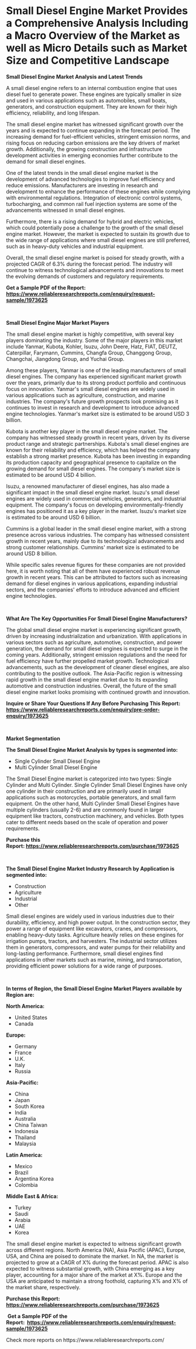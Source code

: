 <p><h1>Small Diesel Engine Market Provides a Comprehensive Analysis Including a Macro Overview of the Market as well as Micro Details such as Market Size and Competitive Landscape</h1></p><p><strong>Small Diesel Engine Market Analysis and Latest Trends</strong></p>
<p><p>A small diesel engine refers to an internal combustion engine that uses diesel fuel to generate power. These engines are typically smaller in size and used in various applications such as automobiles, small boats, generators, and construction equipment. They are known for their high efficiency, reliability, and long lifespan.</p><p>The small diesel engine market has witnessed significant growth over the years and is expected to continue expanding in the forecast period. The increasing demand for fuel-efficient vehicles, stringent emission norms, and rising focus on reducing carbon emissions are the key drivers of market growth. Additionally, the growing construction and infrastructure development activities in emerging economies further contribute to the demand for small diesel engines.</p><p>One of the latest trends in the small diesel engine market is the development of advanced technologies to improve fuel efficiency and reduce emissions. Manufacturers are investing in research and development to enhance the performance of these engines while complying with environmental regulations. Integration of electronic control systems, turbocharging, and common rail fuel injection systems are some of the advancements witnessed in small diesel engines.</p><p>Furthermore, there is a rising demand for hybrid and electric vehicles, which could potentially pose a challenge to the growth of the small diesel engine market. However, the market is expected to sustain its growth due to the wide range of applications where small diesel engines are still preferred, such as in heavy-duty vehicles and industrial equipment.</p><p>Overall, the small diesel engine market is poised for steady growth, with a projected CAGR of 6.3% during the forecast period. The industry will continue to witness technological advancements and innovations to meet the evolving demands of customers and regulatory requirements.</p></p>
<p><strong>Get a Sample PDF of the Report:&nbsp; <a href="https://www.reliableresearchreports.com/enquiry/request-sample/1973625">https://www.reliableresearchreports.com/enquiry/request-sample/1973625</a></strong></p>
<p>&nbsp;</p>
<p><strong>Small Diesel Engine Major Market Players</strong></p>
<p><p>The small diesel engine market is highly competitive, with several key players dominating the industry. Some of the major players in this market include Yanmar, Kubota, Kohler, Isuzu, John Deere, Hatz, FIAT, DEUTZ, Caterpillar, Farymann, Cummins, Changfa Group, Changgong Group, Changchai, Jiangdong Group, and Yuchai Group.</p><p>Among these players, Yanmar is one of the leading manufacturers of small diesel engines. The company has experienced significant market growth over the years, primarily due to its strong product portfolio and continuous focus on innovation. Yanmar's small diesel engines are widely used in various applications such as agriculture, construction, and marine industries. The company's future growth prospects look promising as it continues to invest in research and development to introduce advanced engine technologies. Yanmar's market size is estimated to be around USD 3 billion.</p><p>Kubota is another key player in the small diesel engine market. The company has witnessed steady growth in recent years, driven by its diverse product range and strategic partnerships. Kubota's small diesel engines are known for their reliability and efficiency, which has helped the company establish a strong market presence. Kubota has been investing in expanding its production capacity and geographical presence to capitalize on the growing demand for small diesel engines. The company's market size is estimated to be around USD 4 billion.</p><p>Isuzu, a renowned manufacturer of diesel engines, has also made a significant impact in the small diesel engine market. Isuzu's small diesel engines are widely used in commercial vehicles, generators, and industrial equipment. The company's focus on developing environmentally-friendly engines has positioned it as a key player in the market. Isuzu's market size is estimated to be around USD 6 billion.</p><p>Cummins is a global leader in the small diesel engine market, with a strong presence across various industries. The company has witnessed consistent growth in recent years, mainly due to its technological advancements and strong customer relationships. Cummins' market size is estimated to be around USD 8 billion.</p><p>While specific sales revenue figures for these companies are not provided here, it is worth noting that all of them have experienced robust revenue growth in recent years. This can be attributed to factors such as increasing demand for diesel engines in various applications, expanding industrial sectors, and the companies' efforts to introduce advanced and efficient engine technologies.</p></p>
<p>&nbsp;</p>
<p><strong>What Are The Key Opportunities For Small Diesel Engine Manufacturers?</strong></p>
<p><p>The global small diesel engine market is experiencing significant growth, driven by increasing industrialization and urbanization. With applications in various sectors such as agriculture, automotive, construction, and power generation, the demand for small diesel engines is expected to surge in the coming years. Additionally, stringent emission regulations and the need for fuel efficiency have further propelled market growth. Technological advancements, such as the development of cleaner diesel engines, are also contributing to the positive outlook. The Asia-Pacific region is witnessing rapid growth in the small diesel engine market due to its expanding automotive and construction industries. Overall, the future of the small diesel engine market looks promising with continued growth and innovation.</p></p>
<p><strong>Inquire or Share Your Questions If Any Before Purchasing This Report: <a href="https://www.reliableresearchreports.com/enquiry/pre-order-enquiry/1973625">https://www.reliableresearchreports.com/enquiry/pre-order-enquiry/1973625</a></strong></p>
<p>&nbsp;</p>
<p><strong>Market Segmentation</strong></p>
<p><strong>The Small Diesel Engine Market Analysis by types is segmented into:</strong></p>
<p><ul><li>Single Cylinder Small Diesel Engine</li><li>Multi Cylinder Small Diesel Engine</li></ul></p>
<p><p>The Small Diesel Engine market is categorized into two types: Single Cylinder and Multi Cylinder. Single Cylinder Small Diesel Engines have only one cylinder in their construction and are primarily used in small applications such as motorcycles, portable generators, and small farm equipment. On the other hand, Multi Cylinder Small Diesel Engines have multiple cylinders (usually 2-6) and are commonly found in larger equipment like tractors, construction machinery, and vehicles. Both types cater to different needs based on the scale of operation and power requirements.</p></p>
<p><strong>Purchase this Report:&nbsp;<a href="https://www.reliableresearchreports.com/purchase/1973625">https://www.reliableresearchreports.com/purchase/1973625</a></strong></p>
<p>&nbsp;</p>
<p><strong>The Small Diesel Engine Market Industry Research by Application is segmented into:</strong></p>
<p><ul><li>Construction</li><li>Agriculture</li><li>Industrial</li><li>Other</li></ul></p>
<p><p>Small diesel engines are widely used in various industries due to their durability, efficiency, and high power output. In the construction sector, they power a range of equipment like excavators, cranes, and compressors, enabling heavy-duty tasks. Agriculture heavily relies on these engines for irrigation pumps, tractors, and harvesters. The industrial sector utilizes them in generators, compressors, and water pumps for their reliability and long-lasting performance. Furthermore, small diesel engines find applications in other markets such as marine, mining, and transportation, providing efficient power solutions for a wide range of purposes.</p></p>
<p>&nbsp;</p>
<p><strong>In terms of Region, the Small Diesel Engine Market Players available by Region are:</strong></p>
<p>
    <p> <strong> North America: </strong>
        <ul>
            <li>United States</li>
            <li>Canada</li>
        </ul>
        </p> 
    <p> <strong> Europe: </strong>
        <ul>
            <li>Germany</li>
            <li>France</li>
            <li>U.K.</li>
            <li>Italy</li>
            <li>Russia</li>
        </ul>
        </p> 
    <p> <strong> Asia-Pacific: </strong>
        <ul>
            <li>China</li>
            <li>Japan</li>
            <li>South Korea</li>
            <li>India</li>
            <li>Australia</li>
            <li>China Taiwan</li>
            <li>Indonesia</li>
            <li>Thailand</li>
            <li>Malaysia</li>
        </ul>
        </p> 
    <p> <strong> Latin America: </strong>
        <ul>
            <li>Mexico</li>
            <li>Brazil</li>
            <li>Argentina Korea</li>
            <li>Colombia</li>
        </ul>
        </p> 
    <p> <strong> Middle East & Africa: </strong>
        <ul>
            <li>Turkey</li>
            <li>Saudi</li>
            <li>Arabia</li>
            <li>UAE</li>
            <li>Korea</li>
        </ul>
    </p>
    </p>
<p><p>The small diesel engine market is expected to witness significant growth across different regions. North America (NA), Asia Pacific (APAC), Europe, USA, and China are poised to dominate the market. In NA, the market is projected to grow at a CAGR of X% during the forecast period. APAC is also expected to witness substantial growth, with China emerging as a key player, accounting for a major share of the market at X%. Europe and the USA are anticipated to maintain a strong foothold, capturing X% and X% of the market share, respectively.</p></p>
<p><strong>Purchase this Report: <a href="https://www.reliableresearchreports.com/purchase/1973625">https://www.reliableresearchreports.com/purchase/1973625</a></strong></p>
<p>&nbsp;<strong>Get a Sample PDF of the Report:&nbsp;&nbsp;<a href="https://www.reliableresearchreports.com/enquiry/request-sample/1973625">https://www.reliableresearchreports.com/enquiry/request-sample/1973625</a></strong></p>
<p><strong></strong></p>
<p>Check more reports on https://www.reliableresearchreports.com/</p>